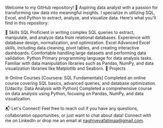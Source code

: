 Welcome to my GitHub repository! 👋 
Aspiring data analyst with a passion for transforming raw data into meaningful insights.
I specialize in utilizing SQL, Excel, and Python to extract, analyze, and visualize data. Here's what you'll find in this repository:

🚀 Skills
SQL
Proficient in writing complex SQL queries to extract, manipulate, and analyze data from relational databases.
Experience with database design, normalization, and optimization.
Excel
Advanced Excel skills, including data cleaning, pivot tables, and creating interactive dashboards.
Comfortable handling large datasets and performing data validation.
Python
Primary programming language for data analysis tasks.
Familiar with data manipulation libraries such as Pandas, NumPy, and data visualization libraries like Matplotlib and Seaborn.
📂 Projects

🌐 Online Courses
[Coursera: SQL Fundamentals]
Completed an online course covering SQL basics, advanced queries, and database optimization.
[Udacity: Data Analysis with Python]
Completed a comprehensive course on data analysis using Python, focusing on Pandas, NumPy, and data visualization.

📬 Let's Connect!
Feel free to reach out if you have any questions, collaboration opportunities, or just want to chat about data! Connect with me on LinkedIn or drop me an email at naghiyevafatimaa@gmail.com.
